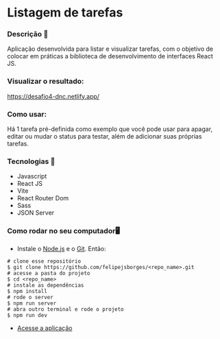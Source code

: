 # Listagem de tarefas

### Descrição 📄
Aplicação desenvolvida para listar e visualizar tarefas, com o objetivo de colocar em práticas a biblioteca de desenvolvimento de interfaces React JS.


### Visualizar o resultado:
https://desafio4-dnc.netlify.app/


### Como usar:
Há 1 tarefa pré-definida como exemplo que você pode usar para apagar, editar ou mudar o status para testar, além de adicionar suas próprias tarefas.


### Tecnologias 🚀

- Javascript
- React JS
- Vite
- React Router Dom
- Sass
- JSON Server
### Como rodar no seu computador🖥️
- Instale o [Node.js](https://nodejs.org/en/download/) e o [Git](https://git-scm.com/book/en/v2/Getting-Started-Installing-Git). Então:
```
# clone esse repositório
$ git clone https://github.com/felipejsborges/<repo_name>.git
# acesse a pasta do projeto
$ cd <repo_name>
# instale as dependências
$ npm install
# rode o server
$ npm run server
# abra outro terminal e rode o projeto
$ npm run dev
```
- [Acesse a aplicação](http://localhost:5173)
